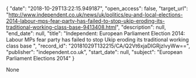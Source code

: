 {
  "date": "2018-10-29T13:22:15.949187", 
  "open_access": false, 
  "target_url": "http://www.independent.co.uk/news/uk/politics/eu-and-local-elections-2014-labour-mps-fear-party-has-failed-to-stop-ukip-eroding-its-traditional-working-class-base-9413408.html", 
  "description": null, 
  "end_date": null, 
  "title": "Independent:  European Parliament Election 2014: Labour MPs fear party has failed to stop Ukip eroding its traditional working class base ", 
  "record_id": "20181029T132215/CA/Q2Vt6xjaDIGRjzlvyWw==", 
  "publisher": "independent.co.uk", 
  "start_date": null, 
  "subject": "European Parliament Elections 2014"
}

None